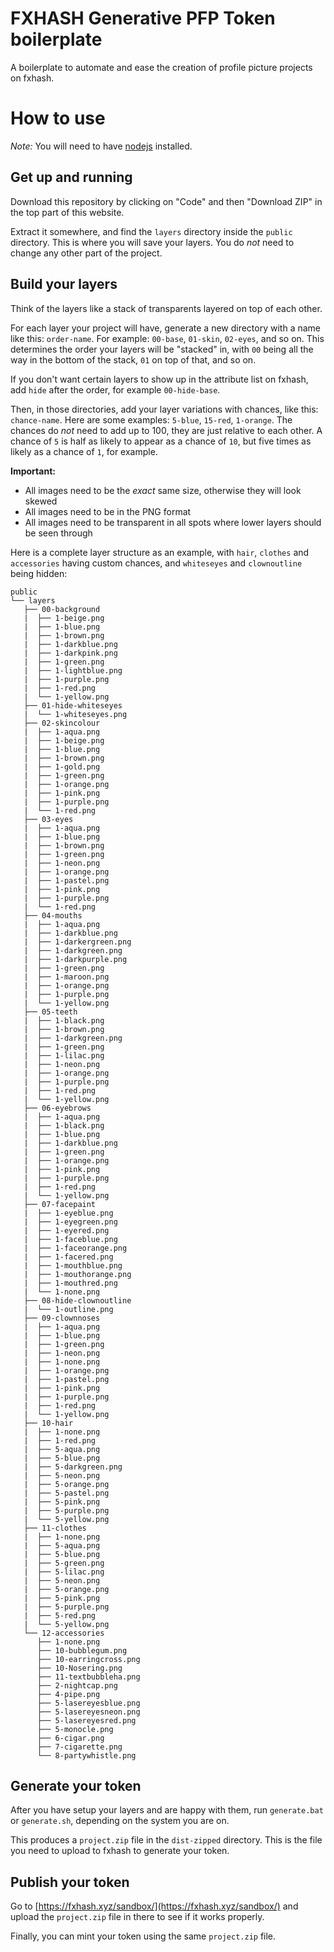 FXHASH Generative PFP Token boilerplate
================

A boilerplate to automate and ease the creation of profile picture projects on fxhash.

# How to use

*Note:* You will need to have [nodejs](https://nodejs.org/) installed.

## Get up and running

Download this repository by clicking on "Code" and then "Download ZIP" in the top part of this website.

Extract it somewhere, and find the `layers` directory inside the `public` directory. This is where you will save your layers. You do *not* need to change any other part of the project.

## Build your layers

Think of the layers like a stack of transparents layered on top of each other.

For each layer your project will have, generate a new directory with a name like this: `order-name`. For example: `00-base`, `01-skin`, `02-eyes`, and so on. This determines the order your layers will be "stacked" in, with `00` being all the way in the bottom of the stack, `01` on top of that, and so on.

If you don't want certain layers to show up in the attribute list on fxhash, add `hide` after the order, for example `00-hide-base`.

Then, in those directories, add your layer variations with chances, like this: `chance-name`. Here are some examples: `5-blue`, `15-red`, `1-orange`. The chances do *not* need to add up to 100, they are just relative to each other. A chance of `5` is half as likely to appear as a chance of `10`, but five times as likely as a chance of `1`, for example.

**Important:**
* All images need to be the *exact* same size, otherwise they will look skewed
* All images need to be in the PNG format
* All images need to be transparent in all spots where lower layers should be seen through

Here is a complete layer structure as an example, with `hair`, `clothes` and `accessories` having custom chances, and `whiteseyes` and `clownoutline` being hidden:
```
public
└── layers
   ├── 00-background
   |  ├── 1-beige.png
   |  ├── 1-blue.png
   |  ├── 1-brown.png
   |  ├── 1-darkblue.png
   |  ├── 1-darkpink.png
   |  ├── 1-green.png
   |  ├── 1-lightblue.png
   |  ├── 1-purple.png
   |  ├── 1-red.png
   |  └── 1-yellow.png
   ├── 01-hide-whiteseyes
   |  └── 1-whiteseyes.png
   ├── 02-skincolour
   |  ├── 1-aqua.png
   |  ├── 1-beige.png
   |  ├── 1-blue.png
   |  ├── 1-brown.png
   |  ├── 1-gold.png
   |  ├── 1-green.png
   |  ├── 1-orange.png
   |  ├── 1-pink.png
   |  ├── 1-purple.png
   |  └── 1-red.png
   ├── 03-eyes
   |  ├── 1-aqua.png
   |  ├── 1-blue.png
   |  ├── 1-brown.png
   |  ├── 1-green.png
   |  ├── 1-neon.png
   |  ├── 1-orange.png
   |  ├── 1-pastel.png
   |  ├── 1-pink.png
   |  ├── 1-purple.png
   |  └── 1-red.png
   ├── 04-mouths
   |  ├── 1-aqua.png
   |  ├── 1-darkblue.png
   |  ├── 1-darkergreen.png
   |  ├── 1-darkgreen.png
   |  ├── 1-darkpurple.png
   |  ├── 1-green.png
   |  ├── 1-maroon.png
   |  ├── 1-orange.png
   |  ├── 1-purple.png
   |  └── 1-yellow.png
   ├── 05-teeth
   |  ├── 1-black.png
   |  ├── 1-brown.png
   |  ├── 1-darkgreen.png
   |  ├── 1-green.png
   |  ├── 1-lilac.png
   |  ├── 1-neon.png
   |  ├── 1-orange.png
   |  ├── 1-purple.png
   |  ├── 1-red.png
   |  └── 1-yellow.png
   ├── 06-eyebrows
   |  ├── 1-aqua.png
   |  ├── 1-black.png
   |  ├── 1-blue.png
   |  ├── 1-darkblue.png
   |  ├── 1-green.png
   |  ├── 1-orange.png
   |  ├── 1-pink.png
   |  ├── 1-purple.png
   |  ├── 1-red.png
   |  └── 1-yellow.png
   ├── 07-facepaint
   |  ├── 1-eyeblue.png
   |  ├── 1-eyegreen.png
   |  ├── 1-eyered.png
   |  ├── 1-faceblue.png
   |  ├── 1-faceorange.png
   |  ├── 1-facered.png
   |  ├── 1-mouthblue.png
   |  ├── 1-mouthorange.png
   |  ├── 1-mouthred.png
   |  └── 1-none.png
   ├── 08-hide-clownoutline
   |  └── 1-outline.png
   ├── 09-clownnoses
   |  ├── 1-aqua.png
   |  ├── 1-blue.png
   |  ├── 1-green.png
   |  ├── 1-neon.png
   |  ├── 1-none.png
   |  ├── 1-orange.png
   |  ├── 1-pastel.png
   |  ├── 1-pink.png
   |  ├── 1-purple.png
   |  ├── 1-red.png
   |  └── 1-yellow.png
   ├── 10-hair
   |  ├── 1-none.png
   |  ├── 1-red.png
   |  ├── 5-aqua.png
   |  ├── 5-blue.png
   |  ├── 5-darkgreen.png
   |  ├── 5-neon.png
   |  ├── 5-orange.png
   |  ├── 5-pastel.png
   |  ├── 5-pink.png
   |  ├── 5-purple.png
   |  └── 5-yellow.png
   ├── 11-clothes
   |  ├── 1-none.png
   |  ├── 5-aqua.png
   |  ├── 5-blue.png
   |  ├── 5-green.png
   |  ├── 5-lilac.png
   |  ├── 5-neon.png
   |  ├── 5-orange.png
   |  ├── 5-pink.png
   |  ├── 5-purple.png
   |  ├── 5-red.png
   |  └── 5-yellow.png
   └── 12-accessories
      ├── 1-none.png
      ├── 10-bubblegum.png
      ├── 10-earringcross.png
      ├── 10-Nosering.png
      ├── 11-textbubbleha.png
      ├── 2-nightcap.png
      ├── 4-pipe.png
      ├── 5-lasereyesblue.png
      ├── 5-lasereyesneon.png
      ├── 5-lasereyesred.png
      ├── 5-monocle.png
      ├── 6-cigar.png
      ├── 7-cigarette.png
      └── 8-partywhistle.png
```

## Generate your token

After you have setup your layers and are happy with them, run `generate.bat` or `generate.sh`, depending on the system you are on.

This produces a `project.zip` file in the `dist-zipped` directory. This is the file you need to upload to fxhash to generate your token.

## Publish your token

Go to [https://fxhash.xyz/sandbox/](https://fxhash.xyz/sandbox/) and upload the `project.zip` file in there to see if it works properly.

Finally, you can mint your token using the same `project.zip` file.
